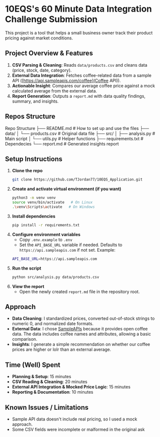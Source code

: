 # 10EQS's 60 Minute Data Integration Challenge Submission

This project is a tool that helps a small business owner track their product pricing against market conditions.

## Project Overview & Features

1. **CSV Parsing & Cleaning**: Reads `data/products.csv` and cleans data (price, stock, date, category).
2. **External Data Integration**: Fetches coffee-related data from a sample API ([https://api.sampleapis.com/coffee](Coffee API)).
3. **Actionable Insight**: Compares our average coffee price against a mock calculated average from the external data.
4. **Report Generation**: Outputs a `report.md` with data quality findings, summary, and insights.


## Repos Structure

Repo Structure
├── README.md          # How to set up and use the files
├── data/
│   └── products.csv   # Original data file
├── src/
│   ├── analysis.py    # Main script
│   └── utils.py       # Helper functions
├── requirements.txt   # Dependecies
└── report.md          # Generated insights report


## Setup Instructions

1. **Clone the repo**
   ```bash
   git clone https://github.com/TJordan77/10EQS_Application.git
   ```
2. **Create and activate virtual environment (if you want)**
   ```bash
   python3 -m venv venv
   source venv/bin/activate   # On Linux
   .\venv\Scripts\activate   # On Windows
   ```
3. **Install dependencies**
   ```bash
   pip install -r requirements.txt
   ```
4. **Configure environment variables**
   - Copy `.env.example` to `.env`
   - Set the `API_BASE_URL` variable if needed. Defaults to `https://api.sampleapis.com` if not set.
   Example:
   ```bash
   API_BASE_URL=https://api.sampleapis.com
   ```
5. **Run the script**
   ```bash
   python src/analysis.py data/products.csv
   ```
6. **View the report**
   - Open the newly created `report.md` file in the repository root.

## Approach

- **Data Cleaning**: I standardized prices, converted out-of-stock strings to numeric 0, and normalized date formats.
- **External Data**: I chose [SampleAPIs](https://sampleapis.com) because it provides open coffee data. The data includes coffee names and attributes, allowing a basic comparison.
- **Insights**: I generate a simple recommendation on whether our coffee prices are higher or loIr than an external average.

## Time (Well) Spent

- **Planning & Setup**: 15 minutes 
- **CSV Reading & Cleaning**: 20 minutes
- **External API Integration & Mocked Price Logic**: 15 minutes
- **Reporting & Documentation**: 10 minutes

## Known Issues / Limitations

- Sample API data doesn't include real pricing, so I used a mock approach.
- Some CSV fields were incomplete or malformed in the original ask



